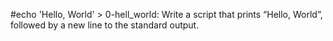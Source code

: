 #echo 'Hello, World' > 0-hell_world:  Write a script that prints “Hello, World”, followed by a new line to the standard output.
